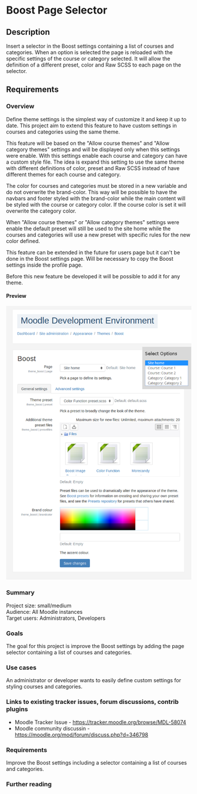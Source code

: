 # Boost Page Selector

## Description

Insert a selector in the Boost settings containing a list of courses and categories. When an option is selected the page is reloaded with the specific settings of the course or category selected. It will allow the definition of a different preset, color and Raw SCSS to each page on the selector. 

## Requirements   

### Overview

Define theme settings is the simplest way of customize it and keep it up to date. This project aim to extend this feature to have custom settings in courses and categories using the same theme.  

This feature will be based on the "Allow course themes" and "Allow category themes" settings and will be displayed only when this settings were enable. With this settings enable each course and category can have a custom style file. The idea is expand this setting to use the same theme with different definitions of color, preset and Raw SCSS instead of have different themes for each course and category.

The color for courses and categories must be stored in a new variable and do not overwrite the brand-color. This way will be possible to have the navbars and footer styled with the brand-color while the main content will be styled with the course or category color. If the course color is set it will overwrite the category color.

When "Allow course themes" or "Allow category themes" settings were enable the default preset will still be used to the site home while the courses and categories will use a new preset with specific rules for the new color defined.

This feature can be extended in the future for users page but it can't be done in the Boost settings page. Will be necessary to copy the Boost settings inside the profile page. 

Before this new feature be developed it will be possible to add it for any theme.

#### Preview

![Page selector preview](https://raw.githubusercontent.com/raulgroig/moodle/BOOST_PAGE_SELECTOR/page-selector-preview.png)

### Summary  

Project size: small/medium    
Audience: All Moodle instances    
Target users: Administrators, Developers    

### Goals  

The goal for this project is improve the Boost settings by adding the page selector containing a list of courses and categories.  

### Use cases

An administrator or developer wants to easily define custom settings for styling courses and categories.  

### Links to existing tracker issues, forum discussions, contrib plugins

- Moodle Tracker Issue - https://tracker.moodle.org/browse/MDL-58074  
- Moodle community discussin -  https://moodle.org/mod/forum/discuss.php?d=346798

### Requirements

Improve the Boost settings including a selector containing a list of courses and categories.  

### Further reading 
